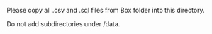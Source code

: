 Please copy all .csv and .sql files from Box folder into this directory.

Do not add subdirectories under <top>/data.

